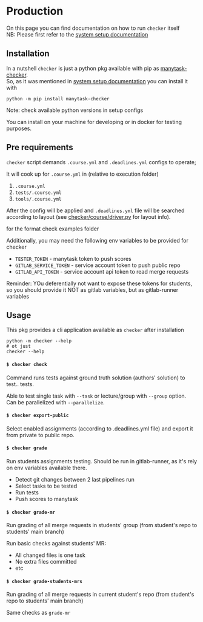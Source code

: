# Production

On this page you can find documentation on how to run `checker` itself  
NB: Please first refer to the [system setup documentation](./system_setup.md)


## Installation 

In a nutshell `checker` is just a python pkg available with pip as [manytask-checker](https://pypi.org/project/manytask-checker/).  
So, as it was mentioned in  [system setup documentation](./system_setup.md) you can install it with
```shell
python -m pip install manytask-checker
```
Note: check available python versions in setup configs 

You can install on your machine for developing or in docker for testing purposes.


## Pre requirements

`checker` script demands `.course.yml` and `.deadlines.yml` configs to operate;  

It will cook up for `.course.yml` in (relative to execution folder)

1. `.course.yml`
2. `tests/.course.yml`
3. `tools/.course.yml`

After the config will be applied and `.deadlines.yml` file will be searched according to layout 
(see [checker/course/driver.py](../checker/course/driver.py) for layout info). 

for the format check examples folder


Additionally, you may need the following env variables to be provided for checker 
* `TESTER_TOKEN` - manytask token to push scores 
* `GITLAB_SERVICE_TOKEN` - service account token to push public repo
* `GITLAB_API_TOKEN` - service account api token to read merge requests  

Reminder: YOu deferentially not want to expose these tokens for students, 
so you should provide it NOT as gitlab variables, but as gitlab-runner variables


## Usage 

This pkg provides a cli application available as `checker` after installation 
```shell
python -m checker --help
# ot just
checker --help
```

#### `$ checker check`

Command runs tests against ground truth solution (authors' solution) to test.. tests.  

Able to test single task with `--task` or lecture/group with `--group` option.  
Can be parallelized with `--parallelize`.


#### `$ checker export-public`

Select enabled assignments (according to .deadlines.yml file) and export it from private to public repo.


#### `$ checker grade`

Run students assignments testing. Should be run in gitlab-runner, as it's rely on env variables available there. 

* Detect git changes between 2 last pipelines run 
* Select tasks to be tested 
* Run tests 
* Push scores to manytask 


#### `$ checker grade-mr`

Run grading of all merge requests in students' group (from student's repo to students' main branch) 

Run basic checks against students' MR:

* All changed files is one task
* No extra files committed
* etc


#### `$ checker grade-students-mrs`

Run grading of all merge requests in current student's repo (from student's repo to students' main branch) 

Same checks as `grade-mr`
